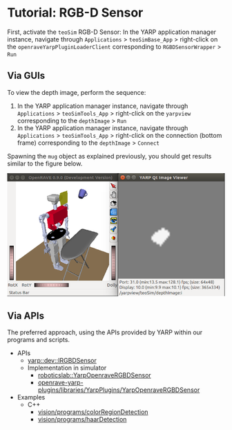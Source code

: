 # Tutorial: RGB-D Sensor

First, activate the `teoSim` RGB-D Sensor: In the YARP application manager instance, navigate through `Applications` > `teoSimBase_App` > right-click on the `openraveYarpPluginLoaderClient` corresponding to `RGBDSensorWrapper` > `Run`

## Via GUIs

To view the depth image, perform the sequence:
1. In the YARP application manager instance, navigate through `Applications` > `teoSimTools_App` > right-click on the `yarpview` corresponding to the `depthImage` > `Run`
2. In the YARP application manager instance, navigate through `Applications` > `teoSimTools_App` > right-click on the connection (bottom frame) corresponding to the `depthImage` > `Connect`

Spawning the `mug` object as explained previously, you should get results similar to the figure below.

![teoSim-depth](../fig/teoSim-depth.png)

## Via APIs

The preferred approach, using the APIs provided by YARP within our programs and scripts.

- APIs
  - [yarp::dev::IRGBDSensor](http://www.yarp.it/classyarp_1_1dev_1_1IRGBDSensor.html)
  - Implementation in simulator
    - [roboticslab::YarpOpenraveRGBDSensor](http://robots.uc3m.es/dox-openrave-yarp-plugins/classroboticslab_1_1YarpOpenraveRGBDSensor.html)
    - [openrave-yarp-plugins/libraries/YarpPlugins/YarpOpenraveRGBDSensor](https://github.com/roboticslab-uc3m/openrave-yarp-plugins/tree/master/libraries/YarpPlugins/YarpOpenraveRGBDSensor)
- Examples
  - C++
    - [vision/programs/colorRegionDetection](https://github.com/roboticslab-uc3m/vision/tree/master/programs/colorRegionDetection)
    - [vision/programs/haarDetection](https://github.com/roboticslab-uc3m/vision/tree/master/programs/haarDetection)
